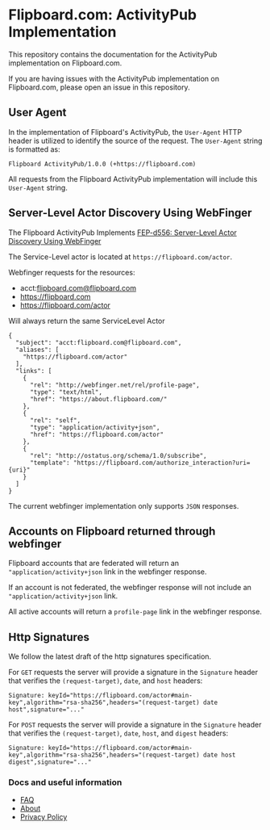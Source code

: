 # Flipboard.com: ActivityPub Implementation

This repository contains the documentation for the ActivityPub implementation on Flipboard.com.

If you are having issues with the ActivityPub implementation on Flipboard.com, please open an issue in this repository.

## User Agent

In the implementation of Flipboard's ActivityPub, the `User-Agent` HTTP header is utilized to identify the source of the request. The `User-Agent` string is formatted as:

```
Flipboard ActivityPub/1.0.0 (+https://flipboard.com)
```

All requests from the Flipboard ActivityPub implementation will include this `User-Agent` string.

## Server-Level Actor Discovery Using WebFinger

The Flipboard ActivityPub Implements [FEP-d556: Server-Level Actor Discovery Using WebFinger](https://codeberg.org/fediverse/fep/src/branch/main/fep/d556/fep-d556.md)

The Service-Level actor is located at `https://flipboard.com/actor`.

Webfinger requests for the resources:
- acct:flipboard.com@flipboard.com
- https://flipboard.com
- https://flipboard.com/actor

Will always return the same ServiceLevel Actor

```
{
  "subject": "acct:flipboard.com@flipboard.com",
  "aliases": [
    "https://flipboard.com/actor"
  ],
  "links": [
    {
      "rel": "http://webfinger.net/rel/profile-page",
      "type": "text/html",
      "href": "https://about.flipboard.com/"
    },
    {
      "rel": "self",
      "type": "application/activity+json",
      "href": "https://flipboard.com/actor"
    },
    {
      "rel": "http://ostatus.org/schema/1.0/subscribe",
      "template": "https://flipboard.com/authorize_interaction?uri={uri}"
    }
  ]
}
```

The current webfinger implementation only supports `JSON` responses.

## Accounts on Flipboard returned through webfinger

Flipboard accounts that are federated will return an `"application/activity+json` link in the webfinger response.

If an account is not federated, the webfinger response will not include an `"application/activity+json` link.

All active accounts will return a `profile-page` link in the webfinger response.

## Http Signatures

We follow the latest draft of the http signatures specification.

For `GET` requests the server will provide a signature in the `Signature` header that verifies the `(request-target)`, `date`, and `host` headers:
```
Signature: keyId="https://flipboard.com/actor#main-key",algorithm="rsa-sha256",headers="(request-target) date host",signature="..."
```

For `POST` requests the server will provide a signature in the `Signature` header that verifies the `(request-target)`, `date`, `host`, and `digest` headers:

```
Signature: keyId="https://flipboard.com/actor#main-key",algorithm="rsa-sha256",headers="(request-target) date host digest",signature="..."
```


### Docs and useful information
- [FAQ](https://flipboard.helpshift.com/hc/en/1-flipboard/section/119-flipboard-the-fediverse/?l=id)
- [About](https://about.flipboard.com/)
- [Privacy Policy](https://about.flipboard.com/privacy-policy/)